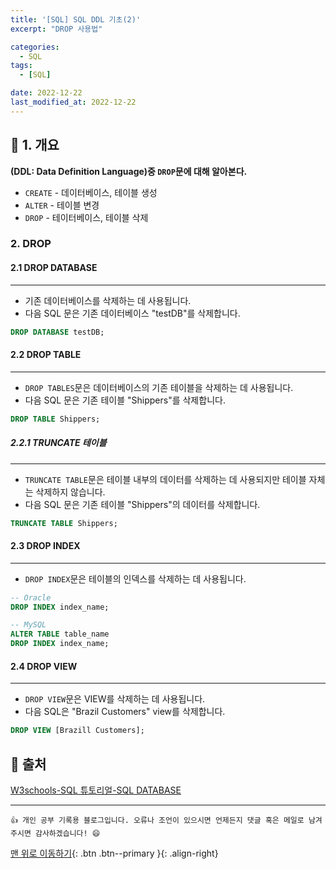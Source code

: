 ```yaml
---
title: '[SQL] SQL DDL 기초(2)'
excerpt: "DROP 사용법"

categories:
  - SQL
tags: 
  - [SQL]

date: 2022-12-22
last_modified_at: 2022-12-22
---
```


## 🚀 1. 개요

**(DDL: Data Definition Language)중 `DROP`문에 대해 알아본다.**

- `CREATE` - 데이터베이스, 테이블 생성
- `ALTER` - 테이블 변경
- `DROP` - 테이터베이스, 테이블 삭제

### 2. DROP
#### 2.1 DROP DATABASE
---
- 기존 데이터베이스를 삭제하는 데 사용됩니다.
- 다음 SQL 문은 기존 데이터베이스 "testDB"를 삭제합니다.

```sql
DROP DATABASE testDB;
```
  
#### 2.2 DROP TABLE
---
- `DROP TABLES`문은 데이터베이스의 기존 테이블을 삭제하는 데 사용됩니다.
- 다음 SQL 문은 기존 테이블 "Shippers"를 삭제합니다.

```sql
DROP TABLE Shippers;
```

##### 2.2.1 TRUNCATE 테이블
---
- `TRUNCATE TABLE`문은 테이블 내부의 데이터를 삭제하는 데 사용되지만 테이블 자체는 삭제하지 않습니다.
- 다음 SQL 문은 기존 테이블 "Shippers"의 데이터를 삭제합니다.

```sql
TRUNCATE TABLE Shippers;
```

#### 2.3 DROP INDEX
---
- `DROP INDEX`문은 테이블의 인덱스를 삭제하는 데 사용됩니다.

```sql
-- Oracle
DROP INDEX index_name;

-- MySQL
ALTER TABLE table_name
DROP INDEX index_name;
```

#### 2.4 DROP VIEW
---
- `DROP VIEW`문은 VIEW를 삭제하는 데 사용됩니다.
- 다음 SQL은 "Brazil Customers" view를 삭제합니다.

```sql
DROP VIEW [Brazill Customers];
```

## 📌 출처

[W3schools-SQL 튜토리얼-SQL DATABASE](https://www.w3schools.com/sql/sql_drop_db.asp)

***

    👍 개인 공부 기록용 블로그입니다. 오류나 조언이 있으시면 언제든지 댓글 혹은 메일로 남겨주시면 감사하겠습니다! 😄

[맨 위로 이동하기](#){: .btn .btn--primary }{: .align-right}